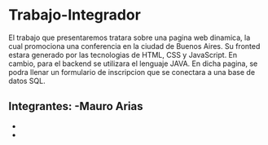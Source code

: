 # Trabajo-Integrador

El trabajo que presentaremos tratara sobre una pagina web dinamica, la cual promociona una conferencia en la ciudad de Buenos Aires.
Su fronted estara generado por las tecnologias de HTML, CSS y JavaScript. En cambio, para el backend se utilizara el lenguaje JAVA.
En dicha pagina, se podra llenar un formulario de inscripcion que se conectara a una base de datos SQL.

Integrantes:
-Mauro Arias
-
-
-

